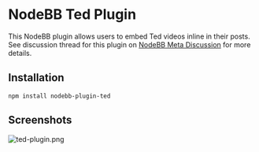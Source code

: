 # NodeBB Ted Plugin

This NodeBB plugin allows users to embed Ted videos inline in their posts. See discussion thread for this plugin on [NodeBB Meta Discussion](http://try.nodebb.org/topic/211/nodebb-plugin-youtube-youtube-embed-plugin) for more details.

## Installation

    npm install nodebb-plugin-ted

## Screenshots

![ted-plugin.png](https://i.imgur.com/XOKbuzo.png) 
